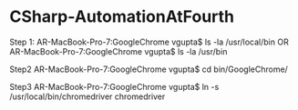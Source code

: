# CSharp-AutomationAtFourth

Step 1:
AR-MacBook-Pro-7:GoogleChrome vgupta$ ls -la /usr/local/bin  OR 
AR-MacBook-Pro-7:GoogleChrome vgupta$ ls -la /usr/bin

Step2
AR-MacBook-Pro-7:GoogleChrome vgupta$ cd bin/GoogleChrome/

Step3
AR-MacBook-Pro-7:GoogleChrome vgupta$ ln -s /usr/local/bin/chromedriver chromedriver 
